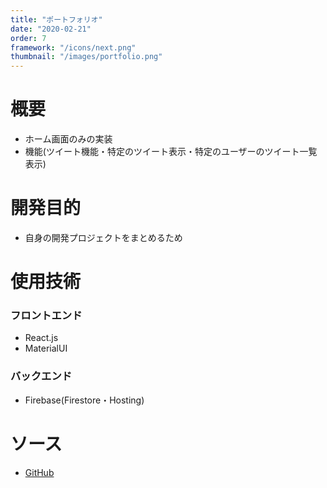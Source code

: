 ```yaml
---
title: "ポートフォリオ"
date: "2020-02-21"
order: 7
framework: "/icons/next.png"
thumbnail: "/images/portfolio.png"
---
```


# 概要

- ホーム画面のみの実装
- 機能(ツイート機能・特定のツイート表示・特定のユーザーのツイート一覧表示)

# 開発目的

- 自身の開発プロジェクトをまとめるため

# 使用技術

### フロントエンド

- React.js
- MaterialUI

### バックエンド

- Firebase(Firestore・Hosting)

# ソース

- [GitHub](https://github.com/kaity-kaity/sns-app)

